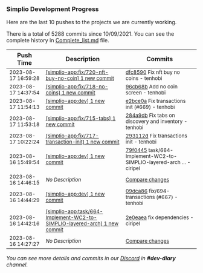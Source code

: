 
### Simplio Development Progress

Here are the last 10 pushes to the projects we are currently working.

There is a total of 5288 commits since 10/09/2021. You can see the complete history in
 [Complete_list.md](Complete_list.md) file.

| Push Time | Description | Commits |
| --- | --- | --- |
| <sub>2023-08-17 16:59:28</sub> | <sub>[[simplio-app:fix/720-nft-buy-no-coin] 1 new commit](https://github.com/SimplioOfficial/simplio-app/commit/dfc85901403c56923994183dd909c34bbc4b854e)</sub> | <sub>[dfc8590](https://github.com/SimplioOfficial/simplio-app/commit/dfc85901403c56923994183dd909c34bbc4b854e) Fix nft buy no coins - tenhobi</sub> |
| <sub>2023-08-17 14:37:54</sub> | <sub>[[simplio-app:fix/718-no-coins] 1 new commit](https://github.com/SimplioOfficial/simplio-app/commit/96cb68b97575119f6cbd50c874540d3bb31ed7d4)</sub> | <sub>[96cb68b](https://github.com/SimplioOfficial/simplio-app/commit/96cb68b97575119f6cbd50c874540d3bb31ed7d4) Add no coin screen - tenhobi</sub> |
| <sub>2023-08-17 11:54:13</sub> | <sub>[[simplio-app:dev] 1 new commit](https://github.com/SimplioOfficial/simplio-app/commit/e2bce0ad63412dad01bbece7f4e2bd512bb85650)</sub> | <sub>[e2bce0a](https://github.com/SimplioOfficial/simplio-app/commit/e2bce0ad63412dad01bbece7f4e2bd512bb85650) Fix transactions init (#669) - tenhobi</sub> |
| <sub>2023-08-17 11:53:18</sub> | <sub>[[simplio-app:fix/715-tabs] 1 new commit](https://github.com/SimplioOfficial/simplio-app/commit/284a9db2cbfa810a47572adf3b622210b91bea50)</sub> | <sub>[284a9db](https://github.com/SimplioOfficial/simplio-app/commit/284a9db2cbfa810a47572adf3b622210b91bea50) Fix tabs on discovery and inventory - tenhobi</sub> |
| <sub>2023-08-17 10:22:24</sub> | <sub>[[simplio-app:fix/717-transaction-init] 1 new commit](https://github.com/SimplioOfficial/simplio-app/commit/293112d7ae068b39c933a2bd3de62045ce297c72)</sub> | <sub>[293112d](https://github.com/SimplioOfficial/simplio-app/commit/293112d7ae068b39c933a2bd3de62045ce297c72) Fix transactions init - tenhobi</sub> |
| <sub>2023-08-16 15:49:54</sub> | <sub>[[simplio-app:dev] 1 new commit](https://github.com/SimplioOfficial/simplio-app/commit/79f0445bb8e221b054ed6027a0e88f8297e44b30)</sub> | <sub>[79f0445](https://github.com/SimplioOfficial/simplio-app/commit/79f0445bb8e221b054ed6027a0e88f8297e44b30) task/664-Implement-WC2-to-SIMPLIO-layered-arch ... - ciripel</sub> |
| <sub>2023-08-16 14:46:15</sub> | <sub>_No Description_</sub> | <sub>[Compare changes](https://github.com/SimplioOfficial/simplio-app/compare/2e0eaea21e27...07f295fa661e)</sub> |
| <sub>2023-08-16 14:44:29</sub> | <sub>[[simplio-app:dev] 1 new commit](https://github.com/SimplioOfficial/simplio-app/commit/09dca86c95d09ae5f5c6b5fb861d041f27731861)</sub> | <sub>[09dca86](https://github.com/SimplioOfficial/simplio-app/commit/09dca86c95d09ae5f5c6b5fb861d041f27731861) fix/694-transactions (#667) - tenhobi</sub> |
| <sub>2023-08-16 14:42:16</sub> | <sub>[[simplio-app:task/664-Implement-WC2-to-SIMPLIO-layered-arch] 1 new commit](https://github.com/SimplioOfficial/simplio-app/commit/2e0eaea21e2754645c475b5109ae3283f63ba5fa)</sub> | <sub>[2e0eaea](https://github.com/SimplioOfficial/simplio-app/commit/2e0eaea21e2754645c475b5109ae3283f63ba5fa) fix dependencies - ciripel</sub> |
| <sub>2023-08-16 14:27:27</sub> | <sub>_No Description_</sub> | <sub>[Compare changes](https://github.com/SimplioOfficial/simplio-app/compare/f76b2051a049...089f7410d567)</sub> |

_You can see more details and commits in our [Discord](https://discord.gg/aKhjuwZmdP) in **#dev-diary** channel._
